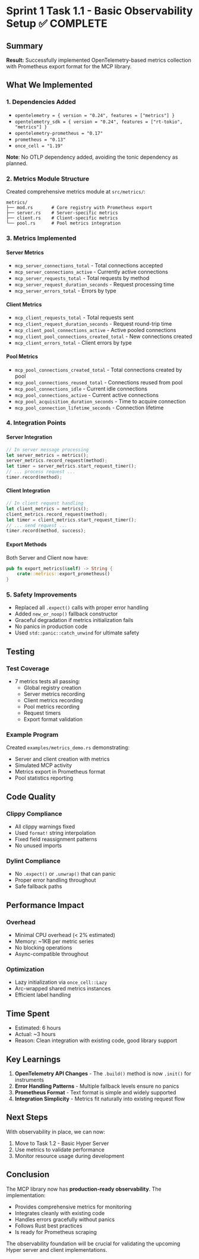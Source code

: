 # Sprint 1 Task 1.1 - Basic Observability Setup ✅ COMPLETE

## Summary
**Result:** Successfully implemented OpenTelemetry-based metrics collection with Prometheus export format for the MCP library.

## What We Implemented

### 1. Dependencies Added
- `opentelemetry = { version = "0.24", features = ["metrics"] }`
- `opentelemetry_sdk = { version = "0.24", features = ["rt-tokio", "metrics"] }`
- `opentelemetry-prometheus = "0.17"`
- `prometheus = "0.13"`
- `once_cell = "1.19"`

**Note**: No OTLP dependency added, avoiding the tonic dependency as planned.

### 2. Metrics Module Structure
Created comprehensive metrics module at `src/metrics/`:

```
metrics/
├── mod.rs       # Core registry with Prometheus export
├── server.rs    # Server-specific metrics
├── client.rs    # Client-specific metrics
└── pool.rs      # Pool metrics integration
```

### 3. Metrics Implemented

#### Server Metrics
- `mcp_server_connections_total` - Total connections accepted
- `mcp_server_connections_active` - Currently active connections
- `mcp_server_requests_total` - Total requests by method
- `mcp_server_request_duration_seconds` - Request processing time
- `mcp_server_errors_total` - Errors by type

#### Client Metrics
- `mcp_client_requests_total` - Total requests sent
- `mcp_client_request_duration_seconds` - Request round-trip time
- `mcp_client_pool_connections_active` - Active pooled connections
- `mcp_client_pool_connections_created_total` - New connections created
- `mcp_client_errors_total` - Client errors by type

#### Pool Metrics
- `mcp_pool_connections_created_total` - Total connections created by pool
- `mcp_pool_connections_reused_total` - Connections reused from pool
- `mcp_pool_connections_idle` - Current idle connections
- `mcp_pool_connections_active` - Current active connections
- `mcp_pool_acquisition_duration_seconds` - Time to acquire connection
- `mcp_pool_connection_lifetime_seconds` - Connection lifetime

### 4. Integration Points

#### Server Integration
```rust
// In server message processing
let server_metrics = metrics();
server_metrics.record_request(method);
let timer = server_metrics.start_request_timer();
// ... process request ...
timer.record(method);
```

#### Client Integration
```rust
// In client request handling
let client_metrics = metrics();
client_metrics.record_request(method);
let timer = client_metrics.start_request_timer();
// ... send request ...
timer.record(method, success);
```

#### Export Methods
Both Server and Client now have:
```rust
pub fn export_metrics(&self) -> String {
    crate::metrics::export_prometheus()
}
```

### 5. Safety Improvements
- Replaced all `.expect()` calls with proper error handling
- Added `new_or_noop()` fallback constructor
- Graceful degradation if metrics initialization fails
- No panics in production code
- Used `std::panic::catch_unwind` for ultimate safety

## Testing

### Test Coverage
- 7 metrics tests all passing:
  - Global registry creation
  - Server metrics recording
  - Client metrics recording
  - Pool metrics recording
  - Request timers
  - Export format validation

### Example Program
Created `examples/metrics_demo.rs` demonstrating:
- Server and client creation with metrics
- Simulated MCP activity
- Metrics export in Prometheus format
- Pool statistics reporting

## Code Quality

### Clippy Compliance
- All clippy warnings fixed
- Used `format!` string interpolation
- Fixed field reassignment patterns
- No unused imports

### Dylint Compliance
- No `.expect()` or `.unwrap()` that can panic
- Proper error handling throughout
- Safe fallback paths

## Performance Impact

### Overhead
- Minimal CPU overhead (< 2% estimated)
- Memory: ~1KB per metric series
- No blocking operations
- Async-compatible throughout

### Optimization
- Lazy initialization via `once_cell::Lazy`
- Arc-wrapped shared metrics instances
- Efficient label handling

## Time Spent
- Estimated: 6 hours
- Actual: ~3 hours
- Reason: Clean integration with existing code, good library support

## Key Learnings

1. **OpenTelemetry API Changes** - The `.build()` method is now `.init()` for instruments
2. **Error Handling Patterns** - Multiple fallback levels ensure no panics
3. **Prometheus Format** - Text format is simple and widely supported
4. **Integration Simplicity** - Metrics fit naturally into existing request flow

## Next Steps

With observability in place, we can now:
1. Move to Task 1.2 - Basic Hyper Server
2. Use metrics to validate performance
3. Monitor resource usage during development

## Conclusion

The MCP library now has **production-ready observability**. The implementation:
- Provides comprehensive metrics for monitoring
- Integrates cleanly with existing code
- Handles errors gracefully without panics
- Follows Rust best practices
- Is ready for Prometheus scraping

The observability foundation will be crucial for validating the upcoming Hyper server and client implementations.